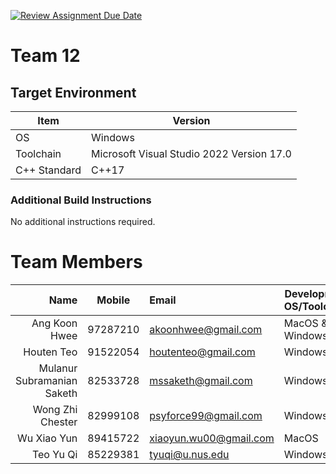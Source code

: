 [![Review Assignment Due Date](https://classroom.github.com/assets/deadline-readme-button-24ddc0f5d75046c5622901739e7c5dd533143b0c8e959d652212380cedb1ea36.svg)](https://classroom.github.com/a/B246QqbV)
# Team 12

## Target Environment

Item | Version
-|-
OS | Windows
Toolchain | Microsoft Visual Studio 2022 Version 17.0
C++ Standard | C++17

### Additional Build Instructions

No additional instructions required.

# Team Members

Name | Mobile | Email | Development OS/Toolchain
-:|:-:|:-|-|
Ang Koon Hwee | 97287210 | akoonhwee@gmail.com | MacOS & Windows
Houten Teo | 91522054 | houtenteo@gmail.com | Windows
Mulanur Subramanian Saketh | 82533728 | mssaketh@gmail.com | Windows
Wong Zhi Chester | 82999108 | psyforce99@gmail.com | Windows
Wu Xiao Yun | 89415722 | xiaoyun.wu00@gmail.com | MacOS
Teo Yu Qi | 85229381 | tyuqi@u.nus.edu | Windows
